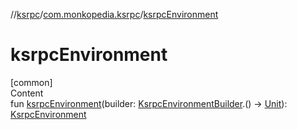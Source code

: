 //[ksrpc](../index.md)/[com.monkopedia.ksrpc](index.md)/[ksrpcEnvironment](ksrpc-environment.md)



# ksrpcEnvironment  
[common]  
Content  
fun [ksrpcEnvironment](ksrpc-environment.md)(builder: [KsrpcEnvironmentBuilder](-ksrpc-environment-builder/index.md).() -> [Unit](https://kotlinlang.org/api/latest/jvm/stdlib/kotlin/-unit/index.html)): [KsrpcEnvironment](-ksrpc-environment/index.md)  



